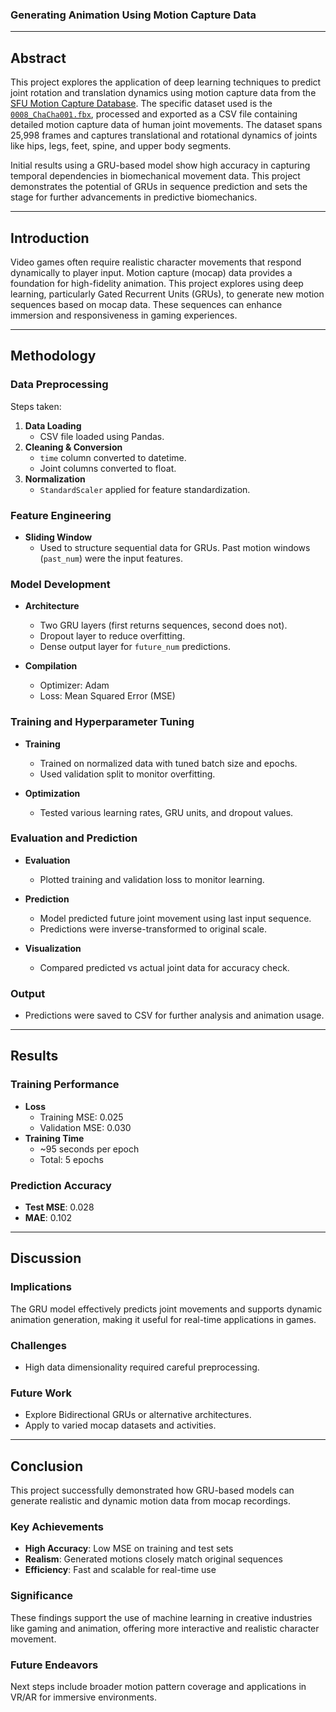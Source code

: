  

### Generating Animation Using Motion Capture Data  

---

## Abstract

This project explores the application of deep learning techniques to predict joint rotation and translation dynamics using motion capture data from the [SFU Motion Capture Database](https://mocap.cs.sfu.ca/). The specific dataset used is the [`0008_ChaCha001.fbx`](https://mocap.cs.sfu.ca/nusmocap/0008_ChaCha001.fbx), processed and exported as a CSV file containing detailed motion capture data of human joint movements. The dataset spans 25,998 frames and captures translational and rotational dynamics of joints like hips, legs, feet, spine, and upper body segments.

Initial results using a GRU-based model show high accuracy in capturing temporal dependencies in biomechanical movement data. This project demonstrates the potential of GRUs in sequence prediction and sets the stage for further advancements in predictive biomechanics.

---

## Introduction

Video games often require realistic character movements that respond dynamically to player input. Motion capture (mocap) data provides a foundation for high-fidelity animation. This project explores using deep learning, particularly Gated Recurrent Units (GRUs), to generate new motion sequences based on mocap data. These sequences can enhance immersion and responsiveness in gaming experiences.

---

## Methodology

### Data Preprocessing

Steps taken:
1. **Data Loading**  
   - CSV file loaded using Pandas.
2. **Cleaning & Conversion**  
   - `time` column converted to datetime.  
   - Joint columns converted to float.
3. **Normalization**  
   - `StandardScaler` applied for feature standardization.

### Feature Engineering

- **Sliding Window**  
  - Used to structure sequential data for GRUs. Past motion windows (`past_num`) were the input features.

### Model Development

- **Architecture**  
  - Two GRU layers (first returns sequences, second does not).  
  - Dropout layer to reduce overfitting.  
  - Dense output layer for `future_num` predictions.

- **Compilation**  
  - Optimizer: Adam  
  - Loss: Mean Squared Error (MSE)

### Training and Hyperparameter Tuning

- **Training**  
  - Trained on normalized data with tuned batch size and epochs.  
  - Used validation split to monitor overfitting.

- **Optimization**  
  - Tested various learning rates, GRU units, and dropout values.

### Evaluation and Prediction

- **Evaluation**  
  - Plotted training and validation loss to monitor learning.

- **Prediction**  
  - Model predicted future joint movement using last input sequence.  
  - Predictions were inverse-transformed to original scale.

- **Visualization**  
  - Compared predicted vs actual joint data for accuracy check.

### Output

- Predictions were saved to CSV for further analysis and animation usage.

---

## Results

### Training Performance

- **Loss**  
  - Training MSE: 0.025  
  - Validation MSE: 0.030  
- **Training Time**  
  - ~95 seconds per epoch  
  - Total: 5 epochs

### Prediction Accuracy

- **Test MSE**: 0.028  
- **MAE**: 0.102

---

## Discussion

### Implications

The GRU model effectively predicts joint movements and supports dynamic animation generation, making it useful for real-time applications in games.

### Challenges

- High data dimensionality required careful preprocessing.

### Future Work

- Explore Bidirectional GRUs or alternative architectures.  
- Apply to varied mocap datasets and activities.

---

## Conclusion

This project successfully demonstrated how GRU-based models can generate realistic and dynamic motion data from mocap recordings.

### Key Achievements

- **High Accuracy**: Low MSE on training and test sets  
- **Realism**: Generated motions closely match original sequences  
- **Efficiency**: Fast and scalable for real-time use

### Significance

These findings support the use of machine learning in creative industries like gaming and animation, offering more interactive and realistic character movement.

### Future Endeavors

Next steps include broader motion pattern coverage and applications in VR/AR for immersive environments.
